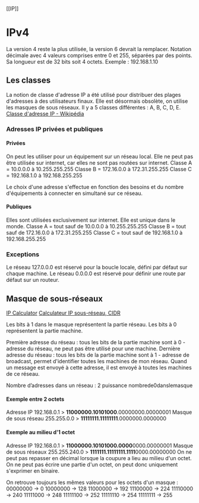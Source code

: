 [[IP]]
# IPv4
La version 4 reste la plus utilisée, la version 6 devrait la remplacer.
Notation décimale avec 4 valeurs comprises entre 0 et 255, séparées par des points. Sa longueur est de 32 bits soit 4 octets.
Exemple : 192.168.1.10

## Les classes
La notion de classe d'adresse IP a été utilisé pour distribuer des plages d'adresses à des utilisateurs finaux. Elle est désormais obsolète, on utilise les masques de sous réseaux.
Il y a 5 classes différentes : A, B, C, D, E.
[Classe d'adresse IP - Wikipédia](https://fr.wikipedia.org/wiki/Classe_d%27adresse_IP)

### Adresses IP privées et publiques
#### Privées
On peut les utiliser pour un équipement sur un réseau local. Elle ne peut pas être utilisée sur internet, car elles ne sont pas routées sur internet.
Classe A = 10.0.0.0 à 10.255.255.255
Classe B = 172.16.0.0 à 172.31.255.255
Classe C = 192.168.1.0 à 192.168.255.255

Le choix d'une adresse s'effectue en fonction des besoins et du nombre d'équipements à connecter en simultané sur ce réseau.

#### Publiques
Elles sont utilisées exclusivement sur internet. Elle est unique dans le monde.
Classe A = tout sauf de 10.0.0.0 à 10.255.255.255
Classe B = tout sauf de 172.16.0.0 à 172.31.255.255
Classe C = tout sauf de 192.168.1.0 à 192.168.255.255

### Exceptions
Le réseau 127.0.0.0 est réservé pour la boucle locale, défini par défaut sur chaque machine.
Le réseau 0.0.0.0 est réservé pour définir une route par défaut sur un routeur.

## Masque de sous-réseaux
[IP Calculator](http://jodies.de/ipcalc)
[Calculateur IP sous-réseau, CIDR](https://ceipam.eu/fr/ipcalculator.php)

Les bits à 1 dans le masque représentent la partie réseau. Les bits à 0 représentent la partie machine.

Première adresse du réseau : tous les bits de la partie machine sont à 0 - adresse du réseau, ne peut pas être utilisé pour une machine.
Dernière adresse du réseau : tous les bits de la partie machine sont à 1 - adresse de broadcast, permet d'identifier toutes les machines de mon réseau. Quand un message est envoyé à cette adresse, il est envoyé à toutes les machines de ce réseau. 

Nombre d’adresses dans un réseau : 2 puissance nombrede0danslemasque

#### Exemple entre 2 octets
Adresse IP
192.168.0.1 > **11000000.10101000**.00000000.00000001
Masque de sous réseau
255.255.0.0 > **11111111.11111111**.0000000.0000000

#### Exemple au milieu d'1 octet
Adresse IP
192.168.0.1 > **11000000.10101000.0000**0000.00000001
Masque de sous réseaux
255.255.240.0 > **1111111.11111111.1111**0000.00000000
On ne peut pas repasser en décimal lorsque la coupure a lieu au milieu d'un octet. On ne peut pas écrire une partie d'un octet, on peut donc uniquement s'exprimer en binaire. 

On retrouve toujours les mêmes valeurs pour les octets d'un masque : 
00000000 -> 0
10000000 -> 128
11000000 -> 192
11100000 -> 224
11110000 -> 240
11111000 -> 248
11111100 -> 252
11111110 -> 254
11111111 -> 255